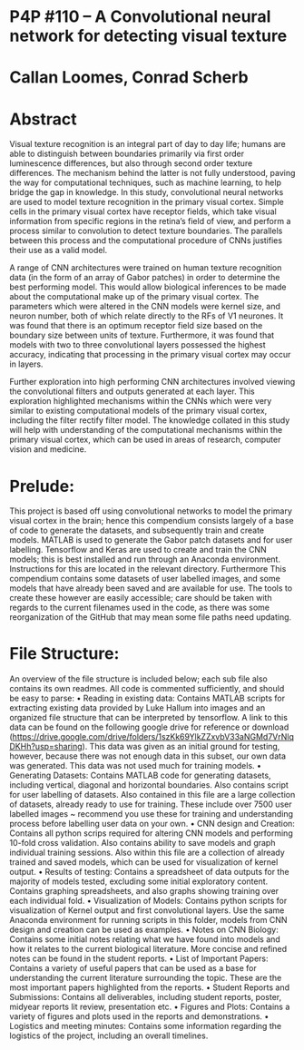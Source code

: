 # P4P #110 – A Convolutional neural network for detecting visual texture
# Callan Loomes, Conrad Scherb

# Abstract

Visual texture recognition is an integral part of day to day life; humans are able to distinguish between boundaries primarily via first order luminescence differences, but also through second order texture differences. The mechanism behind the latter is not fully understood, paving the way for computational techniques, such as machine
learning, to help bridge the gap in knowledge. In this study, convolutional neural networks are used to model texture recognition in the primary visual cortex. Simple cells in the primary visual cortex have receptor fields, which take visual information from specific regions in the retina’s field of view, and perform a process similar to
convolution to detect texture boundaries. The parallels between this process and the computational procedure of CNNs justifies their use as a valid model.

A range of CNN architectures were trained on human texture recognition data (in the form of an array of Gabor patches) in order to determine the best performing model. This would allow biological inferences to be made about the computational make up of the primary visual cortex. The parameters which were altered in the CNN models were
kernel size, and neuron number, both of which relate directly to the RFs of V1 neurones. It was found that there is an optimum receptor field size based on the boundary size between units of texture. Furthermore, it was found that models with two to three convolutional layers possessed the highest accuracy, indicating that processing in the
primary visual cortex may occur in layers.

Further exploration into high performing CNN architectures involved viewing the convolutional filters and outputs generated at each layer. This exploration highlighted mechanisms within the CNNs which were very similar to existing computational models of the primary visual cortex, including the filter rectify filter model. The knowledge
collated in this study will help with understanding of the computational mechanisms within the primary visual cortex, which can be used in areas of research, computer vision and medicine.

# Prelude: 

This project is based off using convolutional networks to model the primary visual cortex in the brain; hence this compendium consists largely of a base of code to generate the datasets, and subsequently train and create models. MATLAB is used to generate the Gabor patch datasets and for user labelling. Tensorflow and Keras are used to create and train the CNN models; this is best installed and run through an Anaconda environment. Instructions for this are located in the relevant directory. Furthermore
This compendium contains some datasets of user labelled images, and some models that have already been saved and are available for use. The tools to create these however are easily accessible; care should be taken with regards to the current filenames used in the code, as there was some reorganization of the GitHub that may mean some file paths need updating.

# File Structure:

An overview of the file structure is included below; each sub file also contains its own readmes. All code is commented sufficiently, and should be easy to parse:
•	Reading in existing data: Contains MATLAB scripts for extracting existing data provided by Luke Hallum into images and an organized file structure that can be interpreted by tensorflow. A link to this data can be found on the following google drive for reference or download (https://drive.google.com/drive/folders/1szKk69YlkZZxvbV33aNGMd7VrNlqDKHh?usp=sharing). This data was given as an initial ground for testing, however, because there was not enough data in this subset, our own data was generated. This data was not used much for training models.
•	Generating Datasets: Contains MATLAB code for generating datasets, including vertical, diagonal and horizontal boundaries. Also contains script for user labelling of datasets. Also contained in this file are a large collection of datasets, already ready to use for training. These include over 7500 user labelled images ~ recommend you use these for training and understanding process before labelling user data on your own.
•	CNN design and Creation: Contains all python scrips required for altering CNN models and performing 10-fold cross validation. Also contains ability to save models and graph individual training sessions. Also within this file are a collection of already trained and saved models, which can be used for visualization of kernel output.
•	Results of testing: Contains a spreadsheet of data outputs for the majority of models tested, excluding some initial exploratory content. Contains graphing spreadsheets, and also graphs showing training over each individual fold.
•	Visualization of Models: Contains python scripts for visualization of Kernel output and first convolutional layers. Use the same Anaconda environment for running scripts in this folder, models from CNN design and creation can be used as examples.
•	Notes on CNN Biology: Contains some initial notes relating what we have found into models and how it relates to the current biological literature. More concise and refined notes can be found in the student reports.
•	List of Important Papers: Contains a variety of useful papers that can be used as a base for understanding the current literature surrounding the topic. These are the most important papers highlighted from the reports.
•	Student Reports and Submissions: Contains all deliverables, including student reports, poster, midyear reports lit review, presentation etc.
•	Figures and Plots: Contains a variety of figures and plots used in the reports and demonstrations. 
•	Logistics and meeting minutes: Contains some information regarding the logistics of the project, including an overall timelines.
